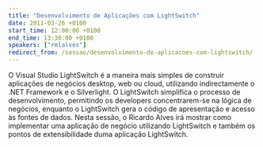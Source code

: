 ```yaml
---
title: "Desenvolvimento de Aplicações com LightSwitch"
date: 2011-03-26 +0100
start_time: 12:00:00 +0100
end_time: 13:30:00 +0100
speakers: ["rmlalves"]
redirect_from: /sessao/desenvolvimento-de-aplicacoes-com-lightswitch/
---
```

O Visual Studio LightSwitch é a maneira mais simples de construir aplicações de negócios desktop, web ou cloud, utilizando indirectamente o .NET Framework e o Silverlight. O LightSwitch simplifica o processo de desenvolvimento, permitindo os developers concentrarem-se na lógica de negócios, enquanto o LightSwitch gera o código de apresentação e acesso às fontes de dados. Nesta sessão, o Ricardo Alves irá mostrar como implementar uma aplicação de negócio utilizando LightSwitch e também os pontos de extensibilidade duma aplicação LightSwitch.

